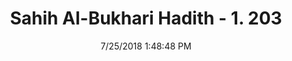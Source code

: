 ---
title        : "Sahih Al-Bukhari Hadith - 1. 203"
date         : 7/25/2018 1:48:48 PM
draft        : false
type         : "hadith"
layout       : "hadith"
BookCode     : "SHB"
VolumeNumber : "1"
HadithNumber : "203"
categories  :  ["Ablution-Passing wet hands over shoes covering ankles"]
tags  :  ["Jafar bin Amr bin Umaiya Ad Damri"]
---